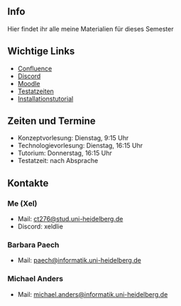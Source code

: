 ## Info
Hier findet ihr alle meine Materialien für dieses Semester

## Wichtige Links

- [Confluence](https://confluence-se.ifi.uni-heidelberg.de/#all-updates)
- [Discord](https://discord.gg/aZ7Ym3Mb68)
- [Moodle](https://moodle.uni-heidelberg.de/course/view.php?id=19690)
- [Testatzeiten](https://docs.google.com/spreadsheets/d/1-BzWBUz2k3QCtngpYLSIn29qjosrxNvfsWiApR9liQc/edit?usp=sharing)
- [Installationstutorial](https://confluence-se.ifi.uni-heidelberg.de/display/ISW2023/Installation+von+Java+und+Android+Studio)

## Zeiten und Termine

- Konzeptvorlesung: Dienstag, 9:15 Uhr
- Technologievorlesung: Dienstag, 16:15 Uhr
- Tutorium: Donnerstag, 16:15 Uhr
- Testatzeit: nach Absprache

## Kontakte

### Me (Xel)
- Mail: ct276@stud.uni-heidelberg.de
- Discord: xeldlie

### Barbara Paech
- Mail: paech@informatik.uni-heidelberg.de

### Michael Anders
- Mail: michael.anders@informatik.uni-heidelberg.de


